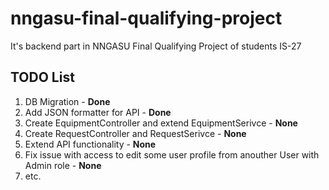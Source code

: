 # nngasu-final-qualifying-project
It's backend part in NNGASU Final Qualifying Project of students IS-27

## TODO List

1. DB Migration - **Done**
2. Add JSON formatter for API - **Done**
3. Create EquipmentController and extend EquipmentSerivce - **None**
4. Create RequestController and RequestSerivce - **None**
5. Extend API functionality - **None**
6. Fix issue with access to edit some user profile from anouther User with Admin role - **None** 
7. etc.
